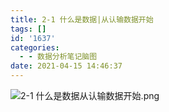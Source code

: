 ```yaml
---
title: 2-1 什么是数据|从认输数据开始
tags: []
id: '1637'
categories:
  - - 数据分析笔记脑图
date: 2021-04-15 14:46:37
---
```


![2-1 什么是数据从认输数据开始.png](https://img-blog.csdnimg.cn/2021041514452123.png)